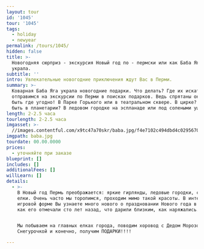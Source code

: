 ```yaml
---
layout: tour
id: '1045'
tour: '1045'
tags:
  - holiday
  - newyear
permalink: /tours/1045/
hidden: false
title: >-
  Новогодняя сюрприз - экскурсия Новый год по - пермски или как Баба Яга подарки
  украла.
subtitle: ''
intro: Увлекательные новогодние приключения ждут Вас в Перми.
summary: >-
  Коварная Баба Яга украла новогодние подарки. Что делать? Где их искать? Мы
  отправимся на экскурсии по Перми в поисках подарков. Ведь спрятаны они могут
  быть где угодно! В Парке Горького или в театральном сквере. В цирке? А может
  быть в планетарии? В ледовом городке на эспланаде или под солеными ушами?
length: 2-2.5 часа
tourlength: 2-2.5 часа
imgasset: >-
  //images.contentful.com/x9tc47a70skr/baba.jpg/f4e7102c494dbd4c0295670c6ab481b4/baba.jpg
imgpath: baba.jpg
tourdate: 00.00.0000
prices:
  - уточняйте при заказе
blueprint: []
includes: []
additionalFees: []
willLearn: []
details:
  - >-
    В Новый год Пермь преображается: яркие гирлянды, ледовые городки, светящиеся
    елки. Очень часто мы торопимся, проходим мимо такой красоты. В интересной
    игровой форме Вы узнаете много нового о праздновании Нового года в Перми,
    как его отмечали сто лет назад, что дарили близким, как наряжались.


    Мы побываем на главных елках города, поводим хоровод с Дедом Морозом и
    Снегурочкой и конечно, получим ПОДАРКИ!!!!

---
```

